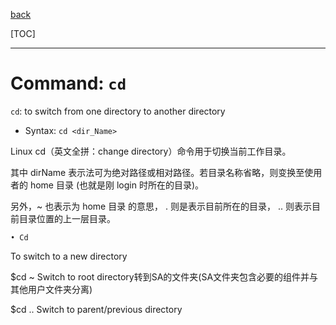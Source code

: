 [back](/ITC-5101_Operating_Systems/index.md)

[TOC]

***

# Command: `cd`

`cd`: to switch from one directory to another directory

- Syntax: `cd <dir_Name>`

Linux cd（英文全拼：change directory）命令用于切换当前工作目录。

其中 dirName 表示法可为绝对路径或相对路径。若目录名称省略，则变换至使用者的 home 目录 (也就是刚 login 时所在的目录)。

另外，~ 也表示为 home 目录 的意思， . 则是表示目前所在的目录， .. 则表示目前目录位置的上一层目录。

	• Cd
To switch to a new directory

$cd ~
Switch to root directory转到SA的文件夹(SA文件夹包含必要的组件并与其他用户文件夹分离)

$cd ..
Switch to parent/previous directory